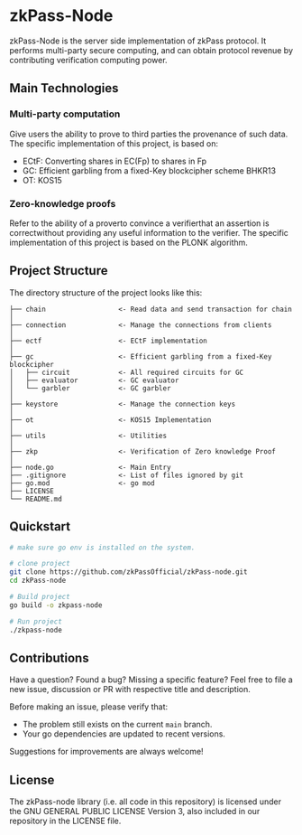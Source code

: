 # zkPass-Node 
zkPass-Node is the server side implementation of zkPass protocol.
It performs multi-party secure computing, and can obtain protocol revenue by contributing verification computing power.

## Main Technologies

### **Multi-party computation**
Give users the ability to prove to third parties the provenance of such data. The specific implementation of this project, is based on:
- ECtF: Converting shares in EC(Fp) to shares in Fp
- GC: Efficient garbling from a fixed-Key blockcipher scheme BHKR13
- OT: KOS15

### **Zero-knowledge proofs**
Refer to the ability of a proverto convince a verifierthat an assertion is correctwithout providing any useful information to the verifier.
The specific implementation of this project is based on the PLONK algorithm.

## Project Structure
The directory structure of the project looks like this:
```
├── chain                  <- Read data and send transaction for chain 
│
├── connection             <- Manage the connections from clients
│
├── ectf                   <- ECtF implementation
│
├── gc                     <- Efficient garbling from a fixed-Key blockcipher
│   ├── circuit            <- All required circuits for GC
│   ├── evaluator          <- GC evaluator
│   └── garbler            <- GC garbler
│
├── keystore               <- Manage the connection keys
│
├── ot                     <- KOS15 Implementation
│
├── utils                  <- Utilities
│
├── zkp                    <- Verification of Zero knowledge Proof
│
├── node.go                <- Main Entry
├── .gitignore             <- List of files ignored by git
├── go.mod                 <- go mod
├── LICENSE
└── README.md
```

## Quickstart
```bash
# make sure go env is installed on the system.

# clone project
git clone https://github.com/zkPassOfficial/zkPass-node.git
cd zkPass-node

# Build project
go build -o zkpass-node

# Run project
./zkpass-node 
```

## Contributions
Have a question? Found a bug? Missing a specific feature? Feel free to file a new issue, discussion or PR with respective title and description.

Before making an issue, please verify that:

- The problem still exists on the current `main` branch.
- Your go dependencies are updated to recent versions.

Suggestions for improvements are always welcome!

## License
The zkPass-node library (i.e. all code in this repository) is licensed under the GNU GENERAL PUBLIC LICENSE Version 3, also included in our repository in the LICENSE file.